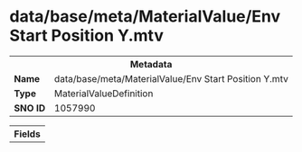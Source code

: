 <h1>data/base/meta/MaterialValue/Env Start Position Y.mtv</h1><table><tr><th colspan="100%">Metadata</th></tr><tr><td><b>Name</b></td><td>data/base/meta/MaterialValue/Env Start Position Y.mtv</td></tr><tr><td><b>Type</b></td><td>MaterialValueDefinition</td></tr><tr><td><b>SNO ID</b></td><td>1057990</td></tr></table>

<table><tr><th colspan="100%">Fields</th></tr></table>

